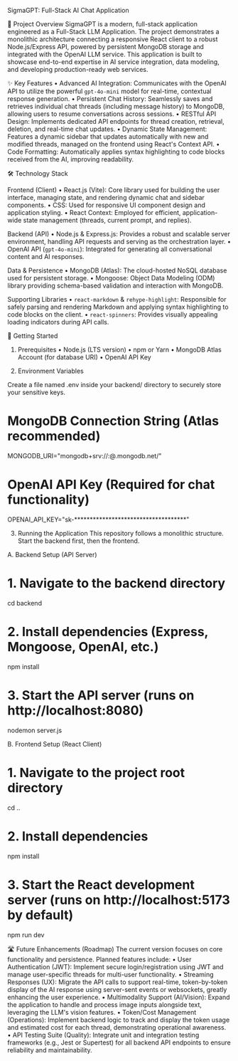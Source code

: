 SigmaGPT: Full-Stack AI Chat Application

🎯 Project Overview
SigmaGPT is a modern, full-stack application engineered as a Full-Stack LLM Application.
The project demonstrates a monolithic architecture connecting a responsive React client to a robust Node.js/Express API, powered by persistent MongoDB storage and integrated with the OpenAI LLM service.
This application is built to showcase end-to-end expertise in AI service integration, data modeling, and developing production-ready web services.

✨ Key Features
•	Advanced AI Integration: Communicates with the OpenAI API to utilize the powerful `gpt-4o-mini` model for real-time, contextual response generation.
•	Persistent Chat History: Seamlessly saves and retrieves individual chat threads (including message history) to MongoDB, allowing users to resume conversations across sessions.
•	RESTful API Design: Implements dedicated API endpoints for thread creation, retrieval, deletion, and real-time chat updates.
•	Dynamic State Management: Features a dynamic sidebar that updates automatically with new and modified threads, managed on the frontend using React's Context API.
•	Code Formatting: Automatically applies syntax highlighting to code blocks received from the AI, improving readability.

🛠️ Technology Stack

Frontend (Client)
•	React.js (Vite): Core library used for building the user interface, managing state, and rendering dynamic chat and sidebar components.
•	CSS: Used for responsive UI component design and application styling.
•	React Context: Employed for efficient, application-wide state management (threads, current prompt, and replies).

Backend (API)
•	Node.js & Express.js: Provides a robust and scalable server environment, handling API requests and serving as the orchestration layer.
•	OpenAI API (`gpt-4o-mini`): Integrated for generating all conversational content and AI responses.

Data & Persistence
•	MongoDB (Atlas): The cloud-hosted NoSQL database used for persistent storage.
•	Mongoose: Object Data Modeling (ODM) library providing schema-based validation and interaction with MongoDB.

Supporting Libraries
•	`react-markdown` & `rehype-highlight`: Responsible for safely parsing and rendering Markdown and applying syntax highlighting to code blocks on the client.
•	`react-spinners`: Provides visually appealing loading indicators during API calls.

🚀 Getting Started

1. Prerequisites
•	Node.js (LTS version)
•	npm or Yarn
•	MongoDB Atlas Account (for database URI)
•	OpenAI API Key

2. Environment Variables

Create a file named .env inside your backend/ directory to securely store your sensitive keys.

# MongoDB Connection String (Atlas recommended)
MONGODB_URI="mongodb+srv://<user>:<password>@<cluster>.mongodb.net/<dbname>"
# OpenAI API Key (Required for chat functionality)
OPENAI_API_KEY="sk-************************************"


3. Running the Application
This repository follows a monolithic structure. Start the backend first, then the frontend.

A. Backend Setup (API Server)

# 1. Navigate to the backend directory
cd backend

# 2. Install dependencies (Express, Mongoose, OpenAI, etc.)
npm install

# 3. Start the API server (runs on http://localhost:8080)
nodemon server.js


B. Frontend Setup (React Client)

# 1. Navigate to the project root directory
cd .. 

# 2. Install dependencies
npm install

# 3. Start the React development server (runs on http://localhost:5173 by default)
npm run dev


🛣️ Future Enhancements (Roadmap)
The current version focuses on core functionality and persistence. Planned features include:
•	User Authentication (JWT): Implement secure login/registration using JWT and manage user-specific threads for multi-user functionality.
•	Streaming Responses (UX): Migrate the API calls to support real-time, token-by-token display of the AI response using server-sent events or websockets, greatly enhancing the user experience.
•	Multimodality Support (AI/Vision): Expand the application to handle and process image inputs alongside text, leveraging the LLM's vision features.
•	Token/Cost Management (Operations): Implement backend logic to track and display the token usage and estimated cost for each thread, demonstrating operational awareness.
•	API Testing Suite (Quality): Integrate unit and integration testing frameworks (e.g., Jest or Supertest) for all backend API endpoints to ensure reliability and maintainability.
